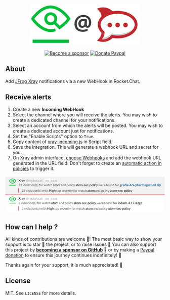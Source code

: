 <p align="center"><img height="128" src="https://github.com/crazy-max/rocketchat-xray/blob/master/res/rocketchat-xray.png"></p>

<p align="center">
  <a href="https://github.com/sponsors/crazy-max"><img src="https://img.shields.io/badge/sponsor-crazy--max-181717.svg?logo=github&style=flat-square" alt="Become a sponsor"></a>
  <a href="https://www.paypal.me/crazyws"><img src="https://img.shields.io/badge/donate-paypal-00457c.svg?logo=paypal&style=flat-square" alt="Donate Paypal"></a>
</p>

## About

Add [JFrog Xray](https://jfrog.com/xray/) notifications via a new WebHook in Rocket.Chat.

## Receive alerts

1. Create a new **Incoming WebHook**
2. Select the channel where you will receive the alerts. You may wish to create a dedicated channel for your notifications.
3. Select an account from which the alerts will be posted. You may wish to create a dedicated account just for notifications.
4. Set the "Enable Scripts" option to `True`.
5. Copy content of [xray-incoming.js](src/xray-incoming.js) in Script field.
6. Save the integration. This will generate a webhook URL and secret for you.
7. On Xray admin interface, [choose Webhooks](https://www.jfrog.com/confluence/display/XRAY/Configuring+Xray#ConfiguringXray-ConfiguringWebhooks) and add the webhook URL generated in the URL field. Don't forget to create an [automatic action in policies](https://www.jfrog.com/confluence/display/XRAY/Policies#Policies-AutomaticActions.3) to trigger it.

![Screenshot of messages generated by Xray integration script](res/screenshot.png)

## How can I help ?

All kinds of contributions are welcome :raised_hands:! The most basic way to show your support is to star :star2: the project, or to raise issues :speech_balloon: You can also support this project by [**becoming a sponsor on GitHub**](https://github.com/sponsors/crazy-max) :clap: or by making a [Paypal donation](https://www.paypal.me/crazyws) to ensure this journey continues indefinitely! :rocket:

Thanks again for your support, it is much appreciated! :pray:

## License

MIT. See `LICENSE` for more details.
